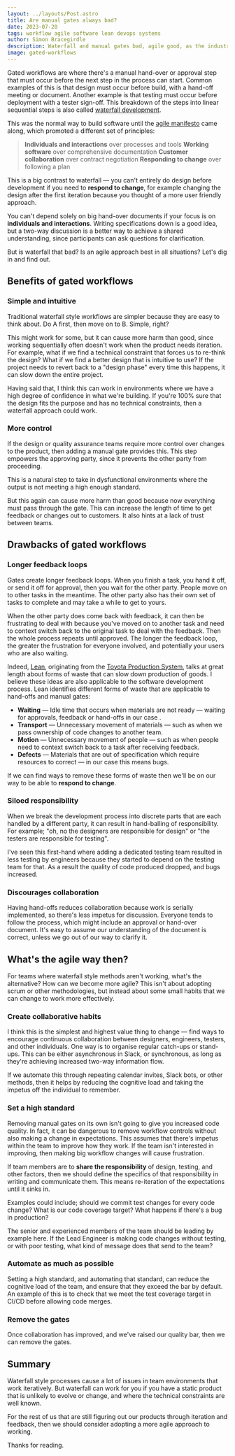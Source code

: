 ```yaml
---
layout: ../layouts/Post.astro
title: Are manual gates always bad?
date: 2023-07-20
tags: workflow agile software lean devops systems
author: Simon Bracegirdle
description: Waterfall and manual gates bad, agile good, as the industry wisdom goes. But is that always the case and are we glossing over some nuance?
image: gated-workflows
---
```


Gated workflows are where there's a manual hand-over or approval step that must occur before the next step in the process can start. Common examples of this is that design must occur before build, with a hand-off meeting or document. Another example is that testing must occur before deployment with a tester sign-off. This breakdown of the steps into linear sequential steps is also called [waterfall development](https://en.wikipedia.org/wiki/Waterfall_model).

This was the normal way to build software until the [agile manifesto](https://agilemanifesto.org/) came along, which promoted a different set of principles:

> **Individuals and interactions** over processes and tools
> **Working software** over comprehensive documentation
> **Customer collaboration** over contract negotiation
> **Responding to change** over following a plan

This is a big contrast to waterfall — you can't entirely do design before development if you need to **respond to change**, for example changing the design after the first iteration because you thought of a more user friendly approach.

You can't depend solely on big hand-over documents if your focus is on **individuals and interactions**. Writing specifications down is a good idea, but a two-way discussion is a better way to achieve a shared understanding, since participants can ask questions for clarification.

But is waterfall that bad? Is an agile approach best in all situations? Let's dig in and find out.

## Benefits of gated workflows

### Simple and intuitive

Traditional waterfall style workflows are simpler because they are easy to think about. Do A first, then move on to B. Simple, right?

This might work for some, but it can cause more harm than good, since working sequentially often doesn't work when the product needs iteration. For example, what if we find a technical constraint that forces us to re-think the design? What if we find a better design that is intuitive to use? If the project needs to revert back to a "design phase" every time this happens, it can slow down the entire project.

Having said that, I think this can work in environments where we have a high degree of confidence in what we're building. If you're 100% sure that the design fits the purpose and has no technical constraints, then a waterfall approach could work.

### More control

If the design or quality assurance teams require more control over changes to the product, then adding a manual gate provides this. This step empowers the approving party, since it prevents the other party from proceeding.

This is a natural step to take in dysfunctional environments where the output is not meeting a high enough standard. 

But this again can cause more harm than good because now everything must pass through the gate. This can increase the length of time to get feedback or changes out to customers. It also hints at a lack of trust between teams.

## Drawbacks of gated workflows

### Longer feedback loops

Gates create longer feedback loops. When you finish a task, you hand it off, or send it off for approval, then you wait for the other party. People move on to other tasks in the meantime. The other party also has their own set of tasks to complete and may take a while to get to yours.

When the other party does come back with feedback, it can then be frustrating to deal with because you've moved on to another task and need to context switch back to the original task to deal with the feedback. Then the whole process repeats until approved. The longer the feedback loop, the greater the frustration for everyone involved, and potentially your users who are also waiting.

Indeed, [Lean](https://en.wikipedia.org/wiki/Lean_software_development), originating from the [Toyota Production System](https://en.wikipedia.org/wiki/Toyota_Production_System), talks at great length about forms of waste that can slow down production of goods. I believe these ideas are also applicable to the software development process. Lean identifies different forms of waste that are applicable to hand-offs and manual gates:

- **Waiting** — Idle time that occurs when materials are not ready — waiting for approvals, feedback or hand-offs in our case .
- **Transport** — Unnecessary movement of materials — such as when we pass ownership of code changes to another team.
- **Motion** — Unnecessary movement of people — such as when people need to context switch back to a task after receiving feedback.
- **Defects** — Materials that are out of specification which require resources to correct — in our case this means bugs.

If we can find ways to remove these forms of waste then we'll be on our way to be able to **respond to change**.

### Siloed responsibility

When we break the development process into discrete parts that are each handled by a different party, it can result in hand-balling of responsibility. For example; "oh, no the designers are responsible for design" or "the testers are responsible for testing".

I've seen this first-hand where adding a dedicated testing team resulted in less testing by engineers because they started to depend on the testing team for that. As a result the quality of code produced dropped, and bugs increased.

### Discourages collaboration

Having hand-offs reduces collaboration because work is serially implemented, so there's less impetus for discussion. Everyone tends to follow the process, which might include an approval or hand-over document. It's easy to assume our understanding of the document is correct, unless we go out of our way to clarify it.

## What's the agile way then?

For teams where waterfall style methods aren't working, what's the alternative? How can we become more agile? This isn't about adopting scrum or other methodologies, but instead about some small habits that we can change to work more effectively.

### Create collaborative habits

I think this is the simplest and highest value thing to change — find ways to encourage continuous collaboration between designers, engineers, testers, and other individuals. One way is to organise regular catch-ups or stand-ups. This can be either asynchronous in Slack, or synchronous, as long as they're achieving increased two-way information flow.

If we automate this through repeating calendar invites, Slack bots, or other methods, then it helps by reducing the cognitive load and taking the impetus off the individual to remember.

### Set a high standard

Removing manual gates on its own isn't going to give you increased code quality. In fact, it can be dangerous to remove workflow controls without also making a change in expectations. This assumes that there's impetus within the team to improve how they work. If the team isn't interested in improving, then making big workflow changes will cause frustration.

If team members are to **share the responsibility** of design, testing, and other factors, then we should define the specifics of that responsibility in writing and communicate them. This means re-iteration of the expectations until it sinks in. 

Examples could include; should we commit test changes for every code change? What is our code coverage target? What happens if there's a bug in production?

The senior and experienced members of the team should be leading by example here. If the Lead Engineer is making code changes without testing, or with poor testing, what kind of message does that send to the team?

### Automate as much as possible

Setting a high standard, and automating that standard, can reduce the cognitive load of the team, and ensure that they exceed the bar by default. An example of this is to check that we meet the test coverage target in CI/CD before allowing code merges.

### Remove the gates

Once collaboration has improved, and we've raised our quality bar, then we can remove the gates.

## Summary

Waterfall style processes cause a lot of issues in team environments that work iteratively. But waterfall can work for you if you have a static product that is unlikely to evolve or change, and where the technical constraints are well known.

For the rest of us that are still figuring out our products through iteration and feedback, then we should consider adopting a more agile approach to working.

Thanks for reading.
